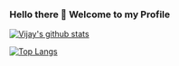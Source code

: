 ### Hello there 👋 Welcome to my Profile

<!--
**jay8299/jay8299** is a ✨ _special_ ✨ repository because its `README.md` (this file) appears on your GitHub profile.

Here are some ideas to get you started:

- 🔭 I’m currently working on ...
- 🌱 I’m currently learning ...
- 👯 I’m looking to collaborate on ...
- 🤔 I’m looking for help with ...
- 💬 Ask me about ...
- 📫 How to reach me: ...
- 😄 Pronouns: ...
- ⚡ Fun fact: ...
-->
[![Vijay's github stats](https://github-readme-stats.vercel.app/api?username=jay8299&count_private=true)](https://github.com/jay8299/github-readme-stats)

[![Top Langs](https://github-readme-stats.vercel.app/api/top-langs/?username=jay8299&layout=compact)](https://github.com/jay8299/github-readme-stats)
